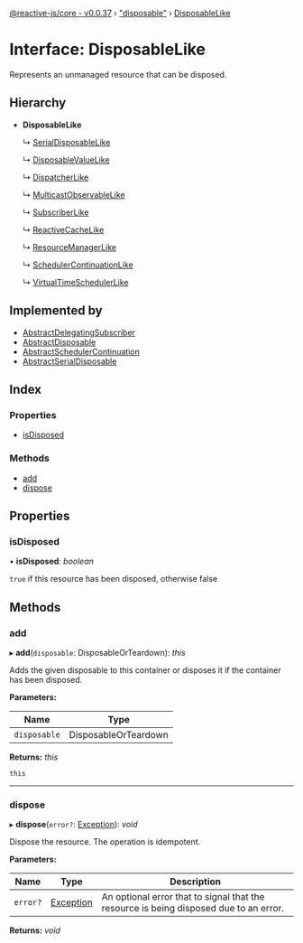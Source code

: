 [@reactive-js/core - v0.0.37](../README.md) › ["disposable"](../modules/_disposable_.md) › [DisposableLike](_disposable_.disposablelike.md)

# Interface: DisposableLike

Represents an unmanaged resource that can be disposed.

## Hierarchy

* **DisposableLike**

  ↳ [SerialDisposableLike](_disposable_.serialdisposablelike.md)

  ↳ [DisposableValueLike](_disposable_.disposablevaluelike.md)

  ↳ [DispatcherLike](_observable_.dispatcherlike.md)

  ↳ [MulticastObservableLike](_observable_.multicastobservablelike.md)

  ↳ [SubscriberLike](_observable_.subscriberlike.md)

  ↳ [ReactiveCacheLike](_reactivecache_.reactivecachelike.md)

  ↳ [ResourceManagerLike](_resourcemanager_.resourcemanagerlike.md)

  ↳ [SchedulerContinuationLike](_scheduler_.schedulercontinuationlike.md)

  ↳ [VirtualTimeSchedulerLike](_scheduler_.virtualtimeschedulerlike.md)

## Implemented by

* [AbstractDelegatingSubscriber](../classes/_observable_.abstractdelegatingsubscriber.md)
* [AbstractDisposable](../classes/_disposable_.abstractdisposable.md)
* [AbstractSchedulerContinuation](../classes/_scheduler_.abstractschedulercontinuation.md)
* [AbstractSerialDisposable](../classes/_disposable_.abstractserialdisposable.md)

## Index

### Properties

* [isDisposed](_disposable_.disposablelike.md#isdisposed)

### Methods

* [add](_disposable_.disposablelike.md#add)
* [dispose](_disposable_.disposablelike.md#dispose)

## Properties

###  isDisposed

• **isDisposed**: *boolean*

`true` if this resource has been disposed, otherwise false

## Methods

###  add

▸ **add**(`disposable`: DisposableOrTeardown): *this*

Adds the given disposable to this container or disposes it if the container has been disposed.

**Parameters:**

Name | Type |
------ | ------ |
`disposable` | DisposableOrTeardown |

**Returns:** *this*

`this`

___

###  dispose

▸ **dispose**(`error?`: [Exception](../modules/_disposable_.md#exception)): *void*

Dispose the resource. The operation is idempotent.

**Parameters:**

Name | Type | Description |
------ | ------ | ------ |
`error?` | [Exception](../modules/_disposable_.md#exception) | An optional error that to signal that the resource is being disposed due to an error.  |

**Returns:** *void*
